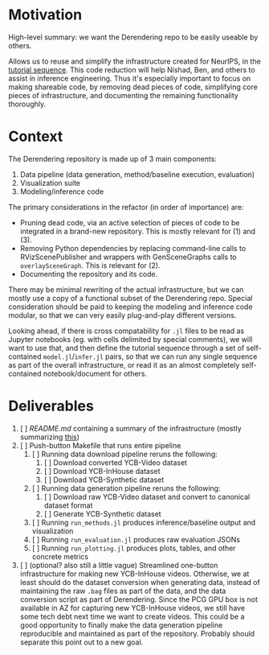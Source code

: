 # Motivation

High-level summary: we want the Derendering repo to be easily useable by others.

Allows us to reuse and simplify the infrastructure created for NeurIPS, in the
[tutorial sequence](SceneGraphInferenceTutorialSequence.md). This code reduction will help Nishad, Ben, and others to assist
in inference engineering. Thus it's especially important to focus on making
shareable code, by removing dead pieces of code, simplifying core pieces of
infrastructure, and documenting the remaining functionality thoroughly.

# Context

The Derendering repository is made up of 3 main components:

1. Data pipeline (data generation, method/baseline execution, evaluation)
2. Visualization suite
3. Modeling/inference code

The primary considerations in the refactor (in order of importance) are:

* Pruning dead code, via an active selection of pieces of code to be integrated
  in a brand-new repository. This is mostly relevant for (1) and (3).
* Removing Python dependencies by replacing command-line calls to
  RVizScenePublisher and wrappers with GenSceneGraphs calls to
  `overlaySceneGraph`. This is relevant for (2).
* Documenting the repository and its code.

There may be minimal rewriting of the actual infrastructure, but we can mostly
use a copy of a functional subset of the Derendering repo. Special
consideration should be paid to keeping the modeling and inference code
modular, so that we can very easily plug-and-play different versions.

Looking ahead, if there is cross compatability for `.jl` files to be read as
Jupyter notebooks (eg. with cells delimited by special comments), we will want
to use that, and then define the tutorial sequence through a set of
self-contained `model.jl`/`infer.jl` pairs, so that we can run any single
sequence as part of the overall infrastructure, or read it as an almost
completely self-contained notebook/document for others.

# Deliverables

1. [ ] *README.md* containing a summary of the infrastructure (mostly summarizing [this](https://docs.google.com/document/d/1Hb6dmcatRCZpUXJI3ImoNVos_J4IffrMxbiwPsCtft0/edit#heading=h.7rmiigac9sxb))
2. [ ] Push-button Makefile that runs entire pipeline
    1. [ ] Running data download pipeline reruns the following:
        1. [ ] Download converted YCB-Video dataset
        2. [ ] Download YCB-InHouse dataset
        3. [ ] Download YCB-Synthetic dataset
    2. [ ] Running data generation pipeline reruns the following:
        1. [ ] Download raw YCB-Video dataset and convert to canonical dataset format
        2. [ ] Generate YCB-Synthetic dataset
    3. [ ] Running `run_methods.jl` produces inference/baseline output and visualization
    4. [ ] Running `run_evaluation.jl` produces raw evaluation JSONs
    5. [ ] Running `run_plotting.jl` produces plots, tables, and other concrete metrics
3. [ ] (optional? also still a little vague) Streamlined one-button
       infrastructure for making new YCB-InHouse videos. Otherwise, we at least
       should do the dataset conversion when generating data, instead of
       maintaining the raw `.bag` files as part of the data, and the data
       conversion script as part of Derendering. Since the PCG GPU box is not
       available in AZ for capturing new YCB-InHouse videos, we still have some
       tech debt next time we want to create videos. This could be a good
       opportunity to finally make the data generation pipeline reproducible
       and maintained as part of the repository. Probably should separate this
       point out to a new goal.

